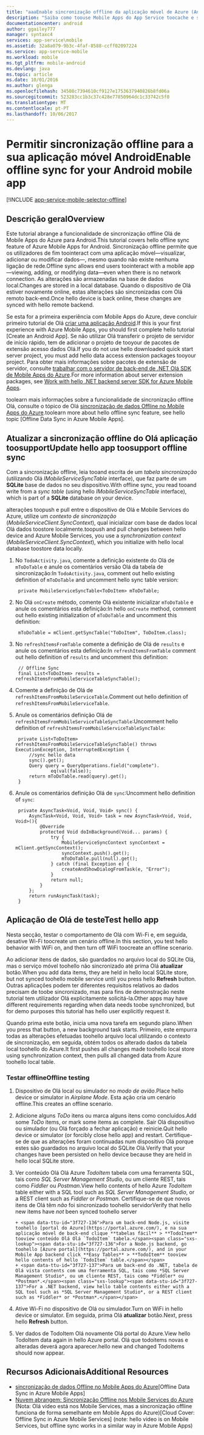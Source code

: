 ```yaml
---
title: "aaaEnable sincronização offline da aplicação móvel de Azure (Android)"
description: "Saiba como toouse Mobile Apps do App Service toocache e sincronização de dados offline na sua aplicação Android"
documentationcenter: android
author: ggailey777
manager: syntaxc4
services: app-service\mobile
ms.assetid: 32a8a079-9b3c-4faf-8588-ccff02097224
ms.service: app-service-mobile
ms.workload: mobile
ms.tgt_pltfrm: mobile-android
ms.devlang: java
ms.topic: article
ms.date: 10/01/2016
ms.author: glenga
ms.openlocfilehash: 34508c7394610cf9127e1753637940826b8fd06a
ms.sourcegitcommit: 523283cc1b3c37c428e77850964dc1c33742c5f0
ms.translationtype: MT
ms.contentlocale: pt-PT
ms.lasthandoff: 10/06/2017
---
```

# <a name="enable-offline-sync-for-your-android-mobile-app"></a><span data-ttu-id="3f727-103">Permitir sincronização offline para a sua aplicação móvel Android</span><span class="sxs-lookup"><span data-stu-id="3f727-103">Enable offline sync for your Android mobile app</span></span>
[!INCLUDE [app-service-mobile-selector-offline](../../includes/app-service-mobile-selector-offline.md)]

## <a name="overview"></a><span data-ttu-id="3f727-104">Descrição geral</span><span class="sxs-lookup"><span data-stu-id="3f727-104">Overview</span></span>
<span data-ttu-id="3f727-105">Este tutorial abrange a funcionalidade de sincronização offline Olá de Mobile Apps do Azure para Android.</span><span class="sxs-lookup"><span data-stu-id="3f727-105">This tutorial covers hello offline sync feature of Azure Mobile Apps for Android.</span></span> <span data-ttu-id="3f727-106">Sincronização offline permite que os utilizadores de fim toointeract com uma aplicação móvel&mdash;visualizar, adicionar ou modificar dados&mdash;, mesmo quando não existe nenhuma ligação de rede.</span><span class="sxs-lookup"><span data-stu-id="3f727-106">Offline sync allows end users toointeract with a mobile app&mdash;viewing, adding, or modifying data&mdash;even when there is no network connection.</span></span> <span data-ttu-id="3f727-107">As alterações são armazenadas na base de dados local.</span><span class="sxs-lookup"><span data-stu-id="3f727-107">Changes are stored in a local database.</span></span> <span data-ttu-id="3f727-108">Quando o dispositivo de Olá estiver novamente online, estas alterações são sincronizadas com Olá remoto back-end.</span><span class="sxs-lookup"><span data-stu-id="3f727-108">Once hello device is back online, these changes are synced with hello remote backend.</span></span>

<span data-ttu-id="3f727-109">Se esta for a primeira experiência com Mobile Apps do Azure, deve concluir primeiro tutorial de Olá [criar uma aplicação Android].</span><span class="sxs-lookup"><span data-stu-id="3f727-109">If this is your first experience with Azure Mobile Apps, you should first complete hello tutorial [Create an Android App].</span></span> <span data-ttu-id="3f727-110">Se não utilizar Olá transferir o projeto de servidor de início rápido, tem de adicionar o projeto de tooyour de pacotes de extensão acesso dados Olá.</span><span class="sxs-lookup"><span data-stu-id="3f727-110">If you do not use hello downloaded quick start server project, you must add hello data access extension packages tooyour project.</span></span> <span data-ttu-id="3f727-111">Para obter mais informações sobre pacotes de extensão de servidor, consulte [trabalhar com o servidor de back-end de .NET Olá SDK de Mobile Apps do Azure](app-service-mobile-dotnet-backend-how-to-use-server-sdk.md).</span><span class="sxs-lookup"><span data-stu-id="3f727-111">For more information about server extension packages, see [Work with hello .NET backend server SDK for Azure Mobile Apps](app-service-mobile-dotnet-backend-how-to-use-server-sdk.md).</span></span>

<span data-ttu-id="3f727-112">toolearn mais informações sobre a funcionalidade de sincronização offline Olá, consulte o tópico de Olá [sincronização de dados Offline no Mobile Apps do Azure].</span><span class="sxs-lookup"><span data-stu-id="3f727-112">toolearn more about hello offline sync feature, see hello topic [Offline Data Sync in Azure Mobile Apps].</span></span>

## <a name="update-hello-app-toosupport-offline-sync"></a><span data-ttu-id="3f727-113">Atualizar a sincronização offline do Olá aplicação toosupport</span><span class="sxs-lookup"><span data-stu-id="3f727-113">Update hello app toosupport offline sync</span></span>
<span data-ttu-id="3f727-114">Com a sincronização offline, leia tooand escrita de um *tabela sincronização* (utilizando Olá *IMobileServiceSyncTable* interface), que faz parte de um **SQLite** base de dados no seu dispositivo.</span><span class="sxs-lookup"><span data-stu-id="3f727-114">With offline sync, you read tooand write from a *sync table* (using hello *IMobileServiceSyncTable* interface), which is part of a **SQLite** database on your device.</span></span>

<span data-ttu-id="3f727-115">alterações toopush e pull entre o dispositivo de Olá e Mobile Services do Azure, utilize um *contexto de sincronização* (*MobileServiceClient.SyncContext*), qual inicializar com base de dados local Olá dados toostore localmente.</span><span class="sxs-lookup"><span data-stu-id="3f727-115">toopush and pull changes between hello device and Azure Mobile Services, you use a *synchronization context* (*MobileServiceClient.SyncContext*), which you initialize with hello local database toostore data locally.</span></span>

1. <span data-ttu-id="3f727-116">No `TodoActivity.java`, comente a definição existente do Olá de `mToDoTable` e anule os comentários versão Olá da tabela de sincronização:</span><span class="sxs-lookup"><span data-stu-id="3f727-116">In `TodoActivity.java`, comment out hello existing definition of `mToDoTable` and uncomment hello sync table version:</span></span>
   
        private MobileServiceSyncTable<ToDoItem> mToDoTable;
2. <span data-ttu-id="3f727-117">No Olá `onCreate` método, comente Olá existente inicializar `mToDoTable` e anule os comentários esta definição:</span><span class="sxs-lookup"><span data-stu-id="3f727-117">In hello `onCreate` method, comment out hello existing initialization of `mToDoTable` and uncomment this definition:</span></span>
   
        mToDoTable = mClient.getSyncTable("ToDoItem", ToDoItem.class);
3. <span data-ttu-id="3f727-118">No `refreshItemsFromTable` comente a definição de Olá de `results` e anule os comentários esta definição:</span><span class="sxs-lookup"><span data-stu-id="3f727-118">In `refreshItemsFromTable` comment out hello definition of `results` and uncomment this definition:</span></span>
   
        // Offline Sync
        final List<ToDoItem> results = refreshItemsFromMobileServiceTableSyncTable();
4. <span data-ttu-id="3f727-119">Comente a definição de Olá de `refreshItemsFromMobileServiceTable`.</span><span class="sxs-lookup"><span data-stu-id="3f727-119">Comment out hello definition of `refreshItemsFromMobileServiceTable`.</span></span>
5. <span data-ttu-id="3f727-120">Anule os comentários definição Olá de `refreshItemsFromMobileServiceTableSyncTable`:</span><span class="sxs-lookup"><span data-stu-id="3f727-120">Uncomment hello definition of `refreshItemsFromMobileServiceTableSyncTable`:</span></span>
   
        private List<ToDoItem> refreshItemsFromMobileServiceTableSyncTable() throws ExecutionException, InterruptedException {
            //sync hello data
            sync().get();
            Query query = QueryOperations.field("complete").
                    eq(val(false));
            return mToDoTable.read(query).get();
        }
6. <span data-ttu-id="3f727-121">Anule os comentários definição Olá de `sync`:</span><span class="sxs-lookup"><span data-stu-id="3f727-121">Uncomment hello definition of `sync`:</span></span>
   
        private AsyncTask<Void, Void, Void> sync() {
            AsyncTask<Void, Void, Void> task = new AsyncTask<Void, Void, Void>(){
                @Override
                protected Void doInBackground(Void... params) {
                    try {
                        MobileServiceSyncContext syncContext = mClient.getSyncContext();
                        syncContext.push().get();
                        mToDoTable.pull(null).get();
                    } catch (final Exception e) {
                        createAndShowDialogFromTask(e, "Error");
                    }
                    return null;
                }
            };
            return runAsyncTask(task);
        }

## <a name="test-hello-app"></a><span data-ttu-id="3f727-122">Aplicação de Olá de teste</span><span class="sxs-lookup"><span data-stu-id="3f727-122">Test hello app</span></span>
<span data-ttu-id="3f727-123">Nesta secção, testar o comportamento de Olá com Wi-Fi e, em seguida, desative Wi-Fi toocreate um cenário offline.</span><span class="sxs-lookup"><span data-stu-id="3f727-123">In this section, you test hello behavior with WiFi on, and then turn off WiFi toocreate an offline scenario.</span></span>

<span data-ttu-id="3f727-124">Ao adicionar itens de dados, são guardados no arquivo local do SQLite Olá, mas o serviço móvel toohello não sincronizado até prima Olá **atualizar** botão.</span><span class="sxs-lookup"><span data-stu-id="3f727-124">When you add data items, they are held in hello local SQLite store, but not synced toohello mobile service until you press hello **Refresh** button.</span></span> <span data-ttu-id="3f727-125">Outras aplicações podem ter diferentes requisitos relativos ao dados precisam de toobe sincronizado, mas para fins de demonstração neste tutorial tem utilizador Olá explicitamente solicitá-la.</span><span class="sxs-lookup"><span data-stu-id="3f727-125">Other apps may have different requirements regarding when data needs toobe synchronized, but for demo purposes this tutorial has hello user explicitly request it.</span></span>

<span data-ttu-id="3f727-126">Quando prima este botão, inicia uma nova tarefa em segundo plano.</span><span class="sxs-lookup"><span data-stu-id="3f727-126">When you press that button, a new background task starts.</span></span> <span data-ttu-id="3f727-127">Primeiro, este empurra todas as alterações efetuadas toohello arquivo local utilizando o contexto de sincronização, em seguida, obtém todos os alterado dados da tabela local toohello do Azure.</span><span class="sxs-lookup"><span data-stu-id="3f727-127">It first pushes all changes made toohello local store using synchronization context, then pulls all changed data from Azure toohello local table.</span></span>

### <a name="offline-testing"></a><span data-ttu-id="3f727-128">Testar offline</span><span class="sxs-lookup"><span data-stu-id="3f727-128">Offline testing</span></span>
1. <span data-ttu-id="3f727-129">Dispositivo de Olá local ou simulador no *modo de avião*.</span><span class="sxs-lookup"><span data-stu-id="3f727-129">Place hello device or simulator in *Airplane Mode*.</span></span> <span data-ttu-id="3f727-130">Esta ação cria um cenário offline.</span><span class="sxs-lookup"><span data-stu-id="3f727-130">This creates an offline scenario.</span></span>
2. <span data-ttu-id="3f727-131">Adicione alguns *ToDo* itens ou marca alguns itens como concluídos.</span><span class="sxs-lookup"><span data-stu-id="3f727-131">Add some *ToDo* items, or mark some items as complete.</span></span> <span data-ttu-id="3f727-132">Sair Olá dispositivo ou simulador (ou Olá forçado a fechar aplicação) e reinicie.</span><span class="sxs-lookup"><span data-stu-id="3f727-132">Quit hello device or simulator (or forcibly close hello app) and restart.</span></span> <span data-ttu-id="3f727-133">Certifique-se de que as alterações foram continuadas num dispositivo Olá porque estes são guardados no arquivo local do SQLite Olá.</span><span class="sxs-lookup"><span data-stu-id="3f727-133">Verify that your changes have been persisted on hello device because they are held in hello local SQLite store.</span></span>
3. <span data-ttu-id="3f727-134">Ver conteúdo Olá Olá Azure *TodoItem* tabela com uma ferramenta SQL, tais como *SQL Server Management Studio*, ou um cliente REST, tais como *Fiddler* ou  *Postman*.</span><span class="sxs-lookup"><span data-stu-id="3f727-134">View hello contents of hello Azure *TodoItem* table either with a SQL tool such as *SQL Server Management Studio*, or a REST client such as *Fiddler* or *Postman*.</span></span> <span data-ttu-id="3f727-135">Certifique-se de que novos itens de Olá têm *não* foi sincronizado toohello servidor</span><span class="sxs-lookup"><span data-stu-id="3f727-135">Verify that hello new items have *not* been synced toohello server</span></span>
   
       + <span data-ttu-id="3f727-136">Para um back-end Node.js, visite toohello [portal do Azure](https://portal.azure.com/), e na sua aplicação móvel de back-end clique **tabelas fácil** > **TodoItem** tooview conteúdo Olá Olá `TodoItem` tabela.</span><span class="sxs-lookup"><span data-stu-id="3f727-136">For a Node.js backend, go toohello [Azure portal](https://portal.azure.com/), and in your Mobile App backend click **Easy Tables** > **TodoItem** tooview hello contents of hello `TodoItem` table.</span></span>
       + <span data-ttu-id="3f727-137">Para um back-end do .NET, tabela de Olá vista contents com uma ferramenta SQL, tais como *SQL Server Management Studio*, ou um cliente REST, tais como *Fiddler* ou *Postman*.</span><span class="sxs-lookup"><span data-stu-id="3f727-137">For a .NET backend, view hello table contents either with a SQL tool such as *SQL Server Management Studio*, or a REST client such as *Fiddler* or *Postman*.</span></span>
4. <span data-ttu-id="3f727-138">Ative Wi-Fi no dispositivo de Olá ou simulador.</span><span class="sxs-lookup"><span data-stu-id="3f727-138">Turn on WiFi in hello device or simulator.</span></span> <span data-ttu-id="3f727-139">Em seguida, prima Olá **atualizar** botão.</span><span class="sxs-lookup"><span data-stu-id="3f727-139">Next, press hello **Refresh** button.</span></span>
5. <span data-ttu-id="3f727-140">Ver dados de TodoItem Olá novamente Olá portal do Azure.</span><span class="sxs-lookup"><span data-stu-id="3f727-140">View hello TodoItem data again in hello Azure portal.</span></span> <span data-ttu-id="3f727-141">Olá que todoitems novas e alteradas deverá agora aparecer.</span><span class="sxs-lookup"><span data-stu-id="3f727-141">hello new and changed TodoItems should now appear.</span></span>

## <a name="additional-resources"></a><span data-ttu-id="3f727-142">Recursos Adicionais</span><span class="sxs-lookup"><span data-stu-id="3f727-142">Additional Resources</span></span>
* <span data-ttu-id="3f727-143">[sincronização de dados Offline no Mobile Apps do Azure]</span><span class="sxs-lookup"><span data-stu-id="3f727-143">[Offline Data Sync in Azure Mobile Apps]</span></span>
* <span data-ttu-id="3f727-144">[Nuvem abrangem: Sincronização Offline nos Mobile Services do Azure] \(Nota: Olá vídeo está nos Mobile Services, mas a sincronização offline funciona de forma semelhante em Mobile Apps do Azure\)</span><span class="sxs-lookup"><span data-stu-id="3f727-144">[Cloud Cover: Offline Sync in Azure Mobile Services] \(note: hello video is on Mobile Services, but offline sync works in a similar way in Azure Mobile Apps\)</span></span>

<!-- URLs. -->

[sincronização de dados Offline no Mobile Apps do Azure]: app-service-mobile-offline-data-sync.md

[criar uma aplicação Android]: app-service-mobile-android-get-started.md

[Nuvem abrangem: Sincronização Offline nos Mobile Services do Azure]: http://channel9.msdn.com/Shows/Cloud+Cover/Episode-155-Offline-Storage-with-Donna-Malayeri
[Azure Friday: Offline-enabled apps in Azure Mobile Services]: http://azure.microsoft.com/documentation/videos/azure-mobile-services-offline-enabled-apps-with-donna-malayeri/

